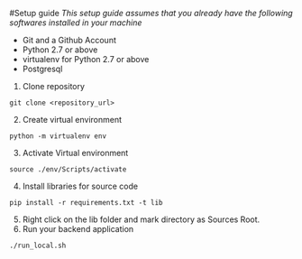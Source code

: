 #Setup guide
*This setup guide assumes that you already have the following softwares installed in your machine*

- Git and a Github Account
- Python 2.7 or above
- virtualenv for Python 2.7 or above
- Postgresql

1. Clone repository
```
git clone <repository_url>
```
2. Create virtual environment
```
python -m virtualenv env
```
3. Activate Virtual environment
```
source ./env/Scripts/activate
```
4. Install libraries for source code
```
pip install -r requirements.txt -t lib
```
5. Right click on the lib folder and mark directory as Sources Root.
6. Run your backend application
```
./run_local.sh
```